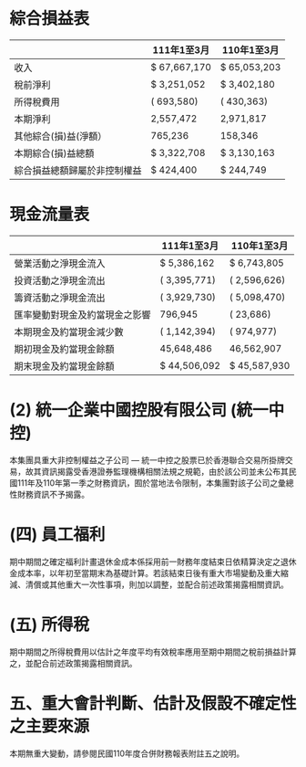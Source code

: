 # 綜合損益表

| |111年1至3月|110年1至3月|
|---|---|---|
|收入|$ 67,667,170|$ 65,053,203|
|稅前淨利|$ 3,251,052|$ 3,402,180|
|所得稅費用|( 693,580)|( 430,363)|
|本期淨利|2,557,472|2,971,817|
|其他綜合(損)益(淨額）|765,236|158,346|
|本期綜合(損)益總額|$ 3,322,708|$ 3,130,163|
|綜合損益總額歸屬於非控制權益|$ 424,400|$ 244,749|

# 現金流量表

| |111年1至3月|110年1至3月|
|---|---|---|
|營業活動之淨現金流入|$ 5,386,162|$ 6,743,805|
|投資活動之淨現金流出|( 3,395,771)|( 2,596,626)|
|籌資活動之淨現金流出|( 3,929,730)|( 5,098,470)|
|匯率變動對現金及約當現金之影響|796,945|( 23,686)|
|本期現金及約當現金減少數|( 1,142,394)|( 974,977)|
|期初現金及約當現金餘額|45,648,486|46,562,907|
|期末現金及約當現金餘額|$ 44,506,092|$ 45,587,930|

# (2) 統一企業中國控股有限公司 (統一中控)

本集團具重大非控制權益之子公司 — 統一中控之股票已於香港聯合交易所掛牌交易，故其資訊揭露受香港證券監理機構相關法規之規範，由於該公司並未公布其民國111年及110年第一季之財務資訊，囿於當地法令限制，本集團對該子公司之彙總性財務資訊不予揭露。

# (四) 員工福利

期中期間之確定福利計畫退休金成本係採用前一財務年度結束日依精算決定之退休金成本率，以年初至當期末為基礎計算。若該結束日後有重大市場變動及重大縮減、清償或其他重大一次性事項，則加以調整，並配合前述政策揭露相關資訊。

# (五) 所得稅

期中期間之所得稅費用以估計之年度平均有效稅率應用至期中期間之稅前損益計算之，並配合前述政策揭露相關資訊。

# 五、重大會計判斷、估計及假設不確定性之主要來源

本期無重大變動，請參閱民國110年度合併財務報表附註五之說明。